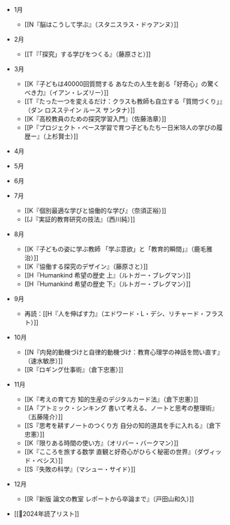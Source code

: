 - 1月
	- [[N『脳はこうして学ぶ』（スタニスラス・ドゥアンヌ）]]
- 2月
	- [[T『「探究」する学びをつくる』（藤原さと）]]
- 3月
	- [[K『子どもは40000回質問する あなたの人生を創る「好奇心」の驚くべき力』（イアン・レズリー）]]
	- [[T『たった一つを変えるだけ：クラスも教師も自立する「質問づくり」』（ダン ロスステイン ルース サンタナ）]]
	- [[K『高校教員のための探究学習入門』（佐藤浩章）]]
	- [[P『プロジェクト・ベース学習で育つ子どもたちー日米18人の学びの履歴ー』（上杉賢士）]]
- 4月
- 5月
- 6月
- 7月
	- [[K『個別最適な学びと協働的な学び』（奈須正裕）]]
	- [[J『実証的教育研究の技法』（西川純）]]
- 8月
	- [[K『子どもの姿に学ぶ教師 「学ぶ意欲」と「教育的瞬間」』（鹿毛雅治）]]
	- [[K『協働する探究のデザイン』（藤原さと）]]
	- [[H『Humankind 希望の歴史 上』（ルトガー・ブレグマン）]]
	- [[H『Humankind 希望の歴史 下』（ルトガー・ブレグマン）]]
- 9月
	- 再読：[[H『人を伸ばす力』（エドワード・L・デシ、リチャード・フラスト）]]
- 10月
	- [[N『内発的動機づけと自律的動機づけ：教育心理学の神話を問い直す』（速水敏彦）]]
	- [[R『ロギング仕事術』（倉下忠憲）]]
- 11月
	- [[K『考えの育て方 知的生産のデジタルカード法』（倉下忠憲）]]
	- [[A『アトミック・シンキング 書いて考える、ノートと思考の整理術』（五藤隆介）]]
	- [[S『思考を耕すノートのつくり方 自分の知的道具を手に入れる』（倉下忠憲）]]
	- [[K『限りある時間の使い方』（オリバー・バークマン）]]
	- [[K『こころを旅する数学 直観と好奇心がひらく秘密の世界』（ダヴィッド・べシス）]]
	- [[S『失敗の科学』（マシュー・サイド）]]
- 12月
	- [[R『新版 論文の教室 レポートから卒論まで』（戸田山和久）]]


- [[📙2024年読了リスト]]
